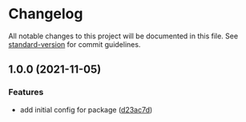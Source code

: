 # Changelog

All notable changes to this project will be documented in this file. See [standard-version](https://github.com/conventional-changelog/standard-version) for commit guidelines.

## 1.0.0 (2021-11-05)


### Features

* add initial config for package ([d23ac7d](https://github.com/aagamezl/utils/commit/d23ac7d621e3aa16cf191792045b58b40bb172f8))
